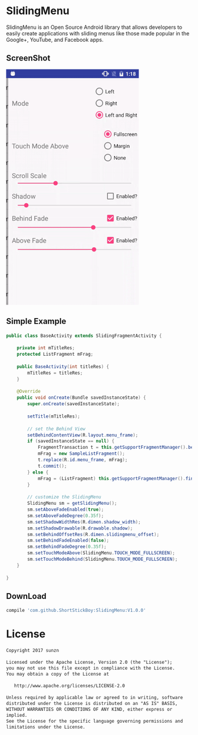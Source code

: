 SlidingMenu
=======
SlidingMenu is an Open Source Android library that allows developers to easily create applications with sliding menus like those made popular in the Google+, YouTube, and Facebook apps.

ScreenShot
--------
 ![sample](./screenshot/sample.gif)

Simple Example
--------
```java
public class BaseActivity extends SlidingFragmentActivity {

    private int mTitleRes;
    protected ListFragment mFrag;

    public BaseActivity(int titleRes) {
        mTitleRes = titleRes;
    }

    @Override
    public void onCreate(Bundle savedInstanceState) {
        super.onCreate(savedInstanceState);

        setTitle(mTitleRes);

        // set the Behind View
        setBehindContentView(R.layout.menu_frame);
        if (savedInstanceState == null) {
            FragmentTransaction t = this.getSupportFragmentManager().beginTransaction();
            mFrag = new SampleListFragment();
            t.replace(R.id.menu_frame, mFrag);
            t.commit();
        } else {
            mFrag = (ListFragment) this.getSupportFragmentManager().findFragmentById(R.id.menu_frame);
        }

        // customize the SlidingMenu
        SlidingMenu sm = getSlidingMenu();
        sm.setAboveFadeEnabled(true);
        sm.setAboveFadeDegree(0.35f);
        sm.setShadowWidthRes(R.dimen.shadow_width);
        sm.setShadowDrawable(R.drawable.shadow);
        sm.setBehindOffsetRes(R.dimen.slidingmenu_offset);
        sm.setBehindFadeEnabled(false);
        sm.setBehindFadeDegree(0.35f);
        sm.setTouchModeAbove(SlidingMenu.TOUCH_MODE_FULLSCREEN);
        sm.setTouchModeBehind(SlidingMenu.TOUCH_MODE_FULLSCREEN);
    }

}
```

DownLoad
--------
```groovy
compile 'com.github.ShortStickBoy:SlidingMenu:V1.0.0'
```

License
=======

    Copyright 2017 sunzn

    Licensed under the Apache License, Version 2.0 (the "License");
    you may not use this file except in compliance with the License.
    You may obtain a copy of the License at

       http://www.apache.org/licenses/LICENSE-2.0

    Unless required by applicable law or agreed to in writing, software
    distributed under the License is distributed on an "AS IS" BASIS,
    WITHOUT WARRANTIES OR CONDITIONS OF ANY KIND, either express or implied.
    See the License for the specific language governing permissions and
    limitations under the License.